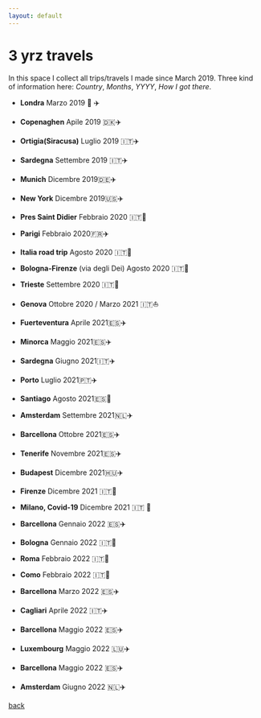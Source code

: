 ```yaml
---
layout: default
---
```


# 3 yrz travels

In this space I collect all trips/travels I made since March 2019. Three kind of information here: *Country*, *Months*, *YYYY*, *How I got there*.

- **Londra** Marzo 2019 🏴󠁧󠁢󠁥󠁮󠁧󠁿 ✈️

- **Copenaghen** Apile 2019 🇩🇰✈️

- **Ortigia(Siracusa)** Luglio 2019 🇮🇹✈️

- **Sardegna** Settembre 2019  🇮🇹✈️

- **Munich** Dicembre 2019🇩🇪✈️

- **New York** Dicembre 2019🇺🇸✈️

- **Pres Saint Didier** Febbraio 2020 🇮🇹🚗

- **Parigi** Febbraio 2020🇫🇷✈️

- **Italia road trip** Agosto 2020 🇮🇹🚗

- **Bologna-Firenze** (via degli Dei) Agosto 2020 🇮🇹👣

- **Trieste** Settembre 2020 🇮🇹🚂

- **Genova** Ottobre 2020 / Marzo 2021 🇮🇹⛵️

- **Fuerteventura** Aprile 2021🇪🇸✈️

- **Minorca** Maggio 2021🇪🇸✈️

- **Sardegna** Giugno 2021🇮🇹✈️

- **Porto** Luglio 2021🇵🇹✈️

- **Santiago** Agosto 2021🇪🇸👣

- **Amsterdam** Settembre 2021🇳🇱✈️

- **Barcellona** Ottobre 2021🇪🇸✈️

- **Tenerife** Novembre 2021🇪🇸✈️

- **Budapest** Dicembre 2021🇭🇺✈️

- **Firenze** Dicembre 2021 🇮🇹🚗

- **Milano, Covid-19** Dicembre 2021 🇮🇹 🏡

- **Barcellona** Gennaio 2022 🇪🇸✈️

- **Bologna** Gennaio 2022 🇮🇹🚗

- **Roma** Febbraio 2022 🇮🇹🚂

- **Como** Febbraio 2022 🇮🇹🚗

- **Barcellona** Marzo 2022 🇪🇸✈️

- **Cagliari** Aprile 2022 🇮🇹✈️

- **Barcellona** Maggio 2022 🇪🇸✈️

- **Luxembourg** Maggio 2022 🇱🇺✈️

- **Barcellona** Maggio 2022 🇪🇸✈️

- **Amsterdam** Giugno 2022 🇳🇱✈️

  
[back](../)
